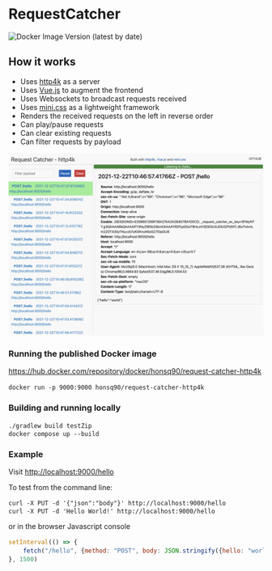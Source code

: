 # RequestCatcher

![Docker Image Version (latest by date)](https://img.shields.io/docker/v/honsq90/request-catcher-http4k?label=docker&style=plastic)

## How it works
- Uses [http4k](https://http4k.org) as a server
- Uses [Vue.js](https://v3.vuejs.org) to augment the frontend
- Uses Websockets to broadcast requests received
- Uses [mini.css](https://minicss.org/) as a lightweight framework
- Renders the received requests on the left in reverse order
- Can play/pause requests
- Can clear existing requests
- Can filter requests by payload

![](./docs/page.png)

### Running the published Docker image

https://hub.docker.com/repository/docker/honsq90/request-catcher-http4k

`docker run -p 9000:9000 honsq90/request-catcher-http4k`

### Building and running locally
```
./gradlew build testZip
docker compose up --build
```

### Example

Visit [http://localhost:9000/hello](http://localhost:9000/hello)

To test from the command line:
```shell
curl -X PUT -d '{"json":"body"}' http://localhost:9000/hello
curl -X PUT -d 'Hello World!' http://localhost:9000/hello
```
or in the browser Javascript console
```javascript
setInterval(() => {
    fetch("/hello", {method: "POST", body: JSON.stringify({hello: "world"})})
}, 1500)
```
